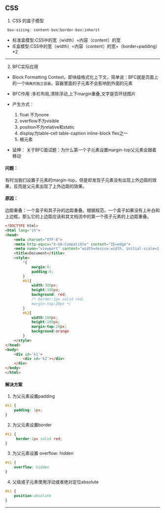 ## CSS

1. CSS 的盒子模型

```css
 box-sizing: content-box|border-box|inherit
```
+ 标准盒模型:CSS中的宽（width）=内容（content）的宽
+ IE盒模型:CSS中的宽（width）=内容（content）的宽+（border+padding）*2

---

2. BFC实际应用

+ Block Formatting Context，即块级格式化上下文，简单说：BFC就是页面上的一个`隔离的独立容器`，容器里面的子元素不会影响到外面的元素
+ BFC作用 :多栏布局,清除浮动,上下margin重叠,文字是否环绕图片

+ 产生方式：
	1. float 不为none
	2. overflow不为visible
	3. position不为relative和static
	4. display为table-cell table-caption inline-block flex之一
	5. 根元素
	
+ 延伸： 关于BFC面试题：为什么第一个子元素设置margin-top父元素会跟着移动
#### 问题：
有时当我们设置子元素的margin-top，但是却发现子元素没有出现上外边距的效果，反而是父元素出现了上外边距的效果。
#### 原因：
边距重叠：一个盒子和其子孙的边距重叠。根据规范，一个盒子如果没有上补白和上边框，那么它的上边距应该和其文档流中的第一个孩子元素的上边距重叠。

```html
<!DOCTYPE html>
<html lang="zh">
<head>
	<meta charset="UTF-8">
	<meta http-equiv="X-UA-Compatible" content="IE=edge">
	<meta name="viewport" content="width=device-width, initial-scale=1.0">
	<title>Document</title>
	<style>
		*{
			margin:0;
			padding:0;
		}
		#k1{
			width:300px;
			height:300px;
			background: red;
			/* border:1px solid red;
			margin-top:20px */
		}
		#k2{
			width:100px;
			height:100px;
			margin-top:20px;
			background:orange
		}
	</style>
</head>
<body>
	<div id='k1'>
		<div id='k2'></div>
	</div>
</body>
</html>
```

#### 解决方案
1. 为父元素设置padding
```css
#k1 {
    padding: 1px;
}
```
2. 为父元素设置border
```css
#k1 {
	 border:1px solid red;
}
```
3. 为父元素设置 overflow: hidden
```css
#k1 {
	overflow: hidden
}
```

4. 父级或子元素使用浮动或者绝对定位absolute
```css
#k1 {
	position:absolute
}
```

---